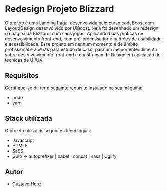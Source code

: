 # Redesign Projeto Blizzard

O projeto é uma Landing Page, desenvolvida pelo curso codeBoost com Layout|Design desenvolvido por UiBoost. Nela foi desenhado um redesign da página da Blizzard, com seus jogos. Aplicando boas práticas de desenvolvimento front-end, com pré-processador e padrões de usabilidade e acessibilidade.
Esse projeto em nenhum momento é de âmbito profissional é apenas para estudo de caso, para um melhor entendimento sobre desenvolvimento front-end e construição de Design em aplicação de técnicas de UI/UX.

## Requisitos

Certifique-se de ter o seguinte requisito instalado na sua máquina:

- node
- yarn

## Stack utilizada

O projeto utiliza as seguintes tecnologias:

- Javascript
- HTML5
- SaSS
- Gulp -> autoprefixer | babel | concat | sass | Uglify

## Autor

- [Gustavo Henz](https://www.linkedin.com/in/gstavohnz/)

